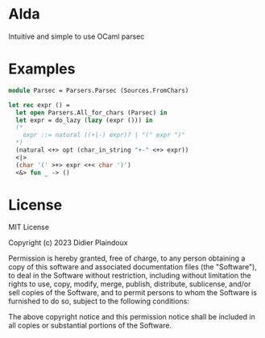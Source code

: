 # Alda

Intuitive and simple to use OCaml parsec 

# Examples

```ocaml
module Parsec = Parsers.Parsec (Sources.FromChars)

let rec expr () =
  let open Parsers.All_for_chars (Parsec) in
  let expr = do_lazy (lazy (expr ())) in
  (* 
    expr ::= natural ((+|-) expr)? | "(" expr ")" 
  *)
  (natural <+> opt (char_in_string "+-" <+> expr))
  <|> 
  (char '(' >+> expr <+< char ')')
  <&> fun _ -> ()
```

# License 

MIT License

Copyright (c) 2023 Didier Plaindoux

Permission is hereby granted, free of charge, to any person obtaining a copy
of this software and associated documentation files (the "Software"), to deal
in the Software without restriction, including without limitation the rights
to use, copy, modify, merge, publish, distribute, sublicense, and/or sell
copies of the Software, and to permit persons to whom the Software is
furnished to do so, subject to the following conditions:

The above copyright notice and this permission notice shall be included in all
copies or substantial portions of the Software.
